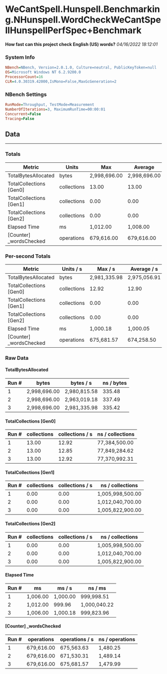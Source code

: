 ﻿# WeCantSpell.Hunspell.Benchmarking.NHunspell.WordCheckWeCantSpellHunspellPerfSpec+Benchmark
__How fast can this project check English (US) words?__
_04/16/2022 18:12:01_
### System Info
```ini
NBench=NBench, Version=2.0.1.0, Culture=neutral, PublicKeyToken=null
OS=Microsoft Windows NT 6.2.9200.0
ProcessorCount=16
CLR=4.0.30319.42000,IsMono=False,MaxGcGeneration=2
```

### NBench Settings
```ini
RunMode=Throughput, TestMode=Measurement
NumberOfIterations=3, MaximumRunTime=00:00:01
Concurrent=False
Tracing=False
```

## Data
-------------------

### Totals
|          Metric |           Units |             Max |         Average |             Min |          StdDev |
|---------------- |---------------- |---------------- |---------------- |---------------- |---------------- |
|TotalBytesAllocated |           bytes |    2,998,696.00 |    2,998,696.00 |    2,998,696.00 |            0.00 |
|TotalCollections [Gen0] |     collections |           13.00 |           13.00 |           13.00 |            0.00 |
|TotalCollections [Gen1] |     collections |            0.00 |            0.00 |            0.00 |            0.00 |
|TotalCollections [Gen2] |     collections |            0.00 |            0.00 |            0.00 |            0.00 |
|    Elapsed Time |              ms |        1,012.00 |        1,008.00 |        1,006.00 |            3.46 |
|[Counter] _wordsChecked |      operations |      679,616.00 |      679,616.00 |      679,616.00 |            0.00 |

### Per-second Totals
|          Metric |       Units / s |         Max / s |     Average / s |         Min / s |      StdDev / s |
|---------------- |---------------- |---------------- |---------------- |---------------- |---------------- |
|TotalBytesAllocated |           bytes |    2,981,335.98 |    2,975,056.91 |    2,963,019.18 |       10,428.23 |
|TotalCollections [Gen0] |     collections |           12.92 |           12.90 |           12.85 |            0.05 |
|TotalCollections [Gen1] |     collections |            0.00 |            0.00 |            0.00 |            0.00 |
|TotalCollections [Gen2] |     collections |            0.00 |            0.00 |            0.00 |            0.00 |
|    Elapsed Time |              ms |        1,000.18 |        1,000.05 |          999.96 |            0.11 |
|[Counter] _wordsChecked |      operations |      675,681.57 |      674,258.50 |      671,530.31 |        2,363.42 |

### Raw Data
#### TotalBytesAllocated
|           Run # |           bytes |       bytes / s |      ns / bytes |
|---------------- |---------------- |---------------- |---------------- |
|               1 |    2,998,696.00 |    2,980,815.58 |          335.48 |
|               2 |    2,998,696.00 |    2,963,019.18 |          337.49 |
|               3 |    2,998,696.00 |    2,981,335.98 |          335.42 |

#### TotalCollections [Gen0]
|           Run # |     collections | collections / s |ns / collections |
|---------------- |---------------- |---------------- |---------------- |
|               1 |           13.00 |           12.92 |   77,384,500.00 |
|               2 |           13.00 |           12.85 |   77,849,284.62 |
|               3 |           13.00 |           12.92 |   77,370,992.31 |

#### TotalCollections [Gen1]
|           Run # |     collections | collections / s |ns / collections |
|---------------- |---------------- |---------------- |---------------- |
|               1 |            0.00 |            0.00 |1,005,998,500.00 |
|               2 |            0.00 |            0.00 |1,012,040,700.00 |
|               3 |            0.00 |            0.00 |1,005,822,900.00 |

#### TotalCollections [Gen2]
|           Run # |     collections | collections / s |ns / collections |
|---------------- |---------------- |---------------- |---------------- |
|               1 |            0.00 |            0.00 |1,005,998,500.00 |
|               2 |            0.00 |            0.00 |1,012,040,700.00 |
|               3 |            0.00 |            0.00 |1,005,822,900.00 |

#### Elapsed Time
|           Run # |              ms |          ms / s |         ns / ms |
|---------------- |---------------- |---------------- |---------------- |
|               1 |        1,006.00 |        1,000.00 |      999,998.51 |
|               2 |        1,012.00 |          999.96 |    1,000,040.22 |
|               3 |        1,006.00 |        1,000.18 |      999,823.96 |

#### [Counter] _wordsChecked
|           Run # |      operations |  operations / s | ns / operations |
|---------------- |---------------- |---------------- |---------------- |
|               1 |      679,616.00 |      675,563.63 |        1,480.25 |
|               2 |      679,616.00 |      671,530.31 |        1,489.14 |
|               3 |      679,616.00 |      675,681.57 |        1,479.99 |


